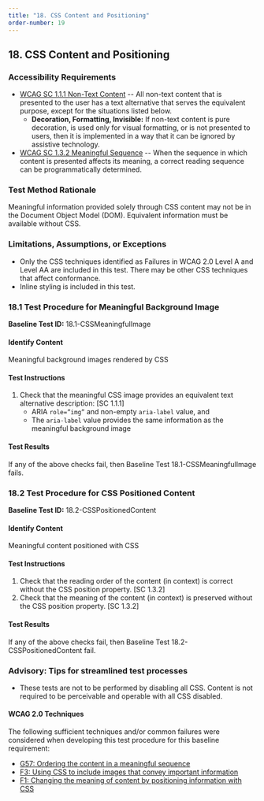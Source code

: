 ```yaml
---
title: "18. CSS Content and Positioning"
order-number: 19
---
```

## 18. CSS Content and Positioning

### Accessibility Requirements

-   [WCAG SC 1.1.1 Non-Text Content](http://www.w3.org/TR/UNDERSTANDING-WCAG20/text-equiv-all.html) -- All non-text content that is presented to the user has a text alternative that serves the equivalent purpose, except for the situations listed below.
    -   **Decoration, Formatting, Invisible:** If non-text content is pure decoration, is used only for visual formatting, or is not presented to users, then it is implemented in a way that it can be ignored by assistive technology.
-   [WCAG SC 1.3.2 Meaningful Sequence](http://www.w3.org/TR/UNDERSTANDING-WCAG20/content-structure-separation-sequence.html) -- When the sequence in which content is presented affects its meaning, a correct reading sequence can be programmatically determined.

### Test Method Rationale

Meaningful information provided solely through CSS content may not be in the Document Object Model (DOM). Equivalent information must be available without CSS.

### Limitations, Assumptions, or Exceptions

-   Only the CSS techniques identified as Failures in WCAG 2.0 Level A and Level AA are included in this test. There may be other CSS techniques that affect conformance.
-   Inline styling is included in this test.

### 18.1 Test Procedure for Meaningful Background Image

**Baseline Test ID:** 18.1-CSSMeaningfulImage
#### Identify Content
<p id="1IC">Meaningful background images rendered by CSS</p>

#### Test Instructions
<ol id="1TI">
    <li id="1TI-1">Check that the meaningful CSS image provides an equivalent text alternative description: [SC 1.1.1]
        <ul>
            <li>ARIA <code>role=”img”</code> and non-empty <code>aria-label</code> value, and</li>
            <li>The <code>aria-label</code> value provides the same information as the meaningful background image</li>
        </ul></li>
</ol>

#### Test Results
<p id="1TR">If any of the above checks fail, then Baseline Test 18.1-CSSMeaningfulImage fails.</p>

### 18.2 Test Procedure for CSS Positioned Content

**Baseline Test ID:** 18.2-CSSPositionedContent
#### Identify Content
<p id="2IC">Meaningful content positioned with CSS</p>

#### Test Instructions
<ol id="2TI">
    <li id="2TI-1">Check that the reading order of the content (in context) is correct without the CSS position property. [SC 1.3.2]</li>
    <li id="2TI-2">Check that the meaning of the content (in context) is preserved without the CSS position property. [SC 1.3.2]</li>
</ol>

#### Test Results
<p id="2TR">If any of the above checks fail, then Baseline Test 18.2-CSSPositionedContent fail.</p>

### Advisory: Tips for streamlined test processes
- These tests are not to be performed by disabling all CSS. Content is not required to be perceivable and operable with all CSS disabled.

#### WCAG 2.0 Techniques
The following sufficient techniques and/or common failures were considered when developing this test procedure for this baseline requirement:
-   [G57: Ordering the content in a meaningful sequence](https://www.w3.org/TR/WCAG20-TECHS/G57.html)
-   [F3: Using CSS to include images that convey important information](https://www.w3.org/TR/WCAG20-TECHS/F3.html)
-   [F1: Changing the meaning of content by positioning information with CSS](https://www.w3.org/TR/WCAG20-TECHS/F1.html)
